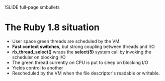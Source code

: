 !SLIDE full-page smbullets

# The Ruby 1.8 situation #

* User space green threads are scheduled by the VM
* __Fast context switches__, but strong coupling between threads and I/O
* __rb_thread_select()__ wraps the __select(5)__ system call by invoking the scheduler on blocking I/O
* The green thread currently on CPU is put to sleep on blocking I/O
* Yields control to another
* Rescheduled by the VM when the file descriptor's readable or writable.

<p class="notes">
</p>